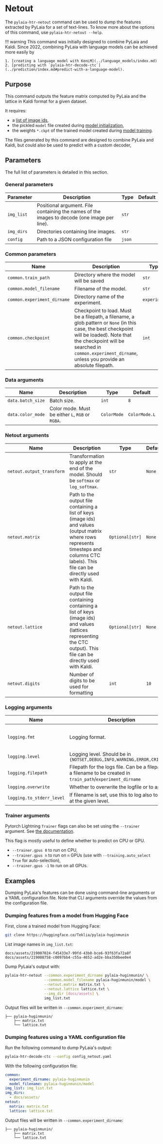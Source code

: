 # Netout

The `pylaia-htr-netout` command can be used to dump the features extracted by PyLaia for a set of text-lines. To know more about the options of this command, use `pylaia-htr-netout --help`.

!!! warning
    This command was initially designed to combine PyLaia and Kaldi. Since 2022, combining PyLaia with language models can be achieved more easily by

    1. [creating a language model with KenLM](../language_models/index.md)
    2. [predicting with `pylaia-htr-decode-ctc`](../prediction/index.md#predict-with-a-language-model).

## Purpose

This command outputs the feature matrix computed by PyLaia and the lattice in Kaldi format for a given dataset.

It requires:

- a [list of image ids](../datasets/index.md#image-names),
- the pickled `model` file created during [model initialization](../initialization/index.md),
- the weights `*.ckpt` of the trained model created during [model training](../training/index.md).

The files generated by this command are designed to combine PyLaia and Kaldi, but could also be used to predict with a custom decoder,

## Parameters

The full list of parameters is detailed in this section.

### General parameters

| Parameter  | Description                                                                                  | Type   | Default |
| ---------- | -------------------------------------------------------------------------------------------- | ------ | ------- |
| `img_list` | Positional argument. File containing the names of the images to decode (one image per line). | `str`  |         |
| `img_dirs` | Directories containing line images.                                                          | `str`  |         |
| `config`   | Path to a JSON configuration file                                                            | `json` |         |

### Common parameters

| Name                        | Description                                                                                                                                                                                                                                         | Type         | Default |
| --------------------------- | --------------------------------------------------------------------------------------------------------------------------------------------------------------------------------------------------------------------------------------------------- | ------------ | ------- |
| `common.train_path`         | Directory where the model will be saved                                                                                                                                                                                                             | `str`        | `.`     |
| `common.model_filename`     | Filename of the model.                                                                                                                                                                                                                              | `str`        | `model` |
| `common.experiment_dirname` | Directory name of the experiment.                                                                                                                                                                                                                   | `experiment` | `74565` |
| `common.checkpoint`         | Checkpoint to load. Must be a filepath, a filename, a glob pattern or `None` (in this case, the best checkpoint will be loaded). Note that the checkpoint will be searched in `common.experiment_dirname`, unless you provide an absolute filepath. | `int`        | `None`  |

### Data arguments

| Name              | Description                                      | Type        | Default       |
| ----------------- | ------------------------------------------------ | ----------- | ------------- |
| `data.batch_size` | Batch size.                                      | `int`       | `8`           |
| `data.color_mode` | Color mode. Must be either `L`, `RGB` or `RGBA`. | `ColorMode` | `ColorMode.L` |

### Netout arguments

| Name                      | Description                                                                                                                                                                                 | Type            | Default |
| ------------------------- | ------------------------------------------------------------------------------------------------------------------------------------------------------------------------------------------- | --------------- | ------- |
| `netout.output_transform` | Transformation to apply at the end of the model. Should be `softmax` or `log_softmax`.                                                                                                      | `str`           | `None`  |
| `netout.matrix`           | Path to the output file containing a list of keys (image ids) and values (output matrix where rows represents timesteps and columns CTC labels). This file can be directly used with Kaldi. | `Optional[str]` | `None`  |
| `netout.lattice`          | Path to the output file containing containing a list of keys (image ids) and values (lattices representing the CTC output). This file can be directly used with Kaldi.                      | `Optional[str]` | `None`  |
| `netout.digits`           | Number of digits to be used for formatting                                                                                                                                                  | `int`           | `10`    |

### Logging arguments

| Name                      | Description                                                                                                    | Type            | Default                                           |
| ------------------------- | -------------------------------------------------------------------------------------------------------------- | --------------- | ------------------------------------------------- |
| `logging.fmt`             | Logging format.                                                                                                | `str`           | `%(asctime)s %(levelname)s %(name)s] %(message)s` |
| `logging.level`           | Logging level. Should be in `{NOTSET,DEBUG,INFO,WARNING,ERROR,CRITICAL}`                                       | `Level`         | `INFO`                                            |
| `logging.filepath`        | Filepath for the logs file. Can be a filepath or a filename to be created in `train_path`/`experiment_dirname` | `Optional[str]` |                                                   |
| `logging.overwrite`       | Whether to overwrite the logfile or to append.                                                                 | `bool`          | `False`                                           |
| `logging.to_stderr_level` | If filename is set, use this to log also to stderr at the given level.                                         | `Level`         | `ERROR`                                           |

### Trainer arguments

Pytorch Lightning `Trainer` flags can also be set using the `--trainer` argument. See [the documentation](https://github.com/Lightning-AI/lightning/blob/1.7.0/docs/source-pytorch/common/trainer.rst#trainer-flags).

This flag is mostly useful to define whether to predict on CPU or GPU.

* `--trainer.gpus 0` to run on CPU,
* `--trainer.gpus n` to run on `n` GPUs (use with `--training.auto_select True` for auto-selection),
* `--trainer.gpus -1` to run on all GPUs.


## Examples

Dumping PyLaia's features can be done using command-line arguments or a YAML configuration file. Note that CLI arguments override the values from the configuration file.

### Dumping features from a model from Hugging Face

First, clone a trained model from Hugging Face:
```bash
git clone https://huggingface.co/Teklia/pylaia-huginmunin
```

List image names in `img_list.txt`:
```text title="img_list.txt"
docs/assets/219007024-f45433e7-99fd-43b0-bce6-93f63fa72a8f
docs/assets/219008758-c0097bb4-c55a-4652-ad2e-bba350bee0e4
```

Dump PyLaia's output with:
```bash
pylaia-htr-netout --common.experiment_dirname pylaia-huginmunin/ \
                  --common.model_filename pylaia-huginmunin/model \
                  --netout.matrix matrix.txt \
                  --netout.lattice lattice.txt \
                  --img_dir [docs/assets] \
                  img_list.txt
```

Output files will be written in `--common.experiment_dirname`:
```
├── pylaia-huginmunin/
    ├── matrix.txt
    └── lattice.txt
```

### Dumping features using a YAML configuration file

Run the following command to dump PyLaia's output:
```bash
pylaia-htr-decode-ctc --config config_netout.yaml
```

With the following configuration file:
```yaml title="config_netout.yaml"
common:
  experiment_dirname: pylaia-huginmunin
  model_filename: pylaia-huginmunin/model
img_list: img_list.txt
img_dirs:
  - docs/assets/
netout:
  matrix: matrix.txt
  lattice: lattice.txt
```

Output files will be written in `--common.experiment_dirname`:
```
├── pylaia-huginmunin/
    ├── matrix.txt
    └── lattice.txt
```
